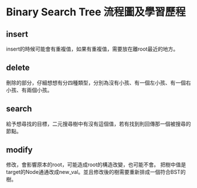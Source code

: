 # Binary Search Tree 流程圖及學習歷程

## insert

insert的時候可能會有重複值，如果有重複值，需要放在離root最近的地方。

## delete

刪除的部分，仔細想想有分四種類型，分別為沒有小孩、有一個左小孩、有一個右小孩、有兩個小孩。
  
## search

給予想尋找的目標，二元搜尋樹中有沒有這個值，若有找到則回傳那一個被搜尋的節點。

## modify

修改，會影響原本的root，可能造成root的構造改變，也可能不會。
把樹中值是target的Node通通改成new_val。並且修改後的樹需要重新排成一個符合BST的樹。

